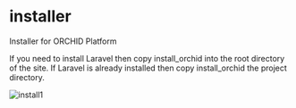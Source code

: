 # installer
Installer for ORCHID Platform

If you need to install Laravel then copy install_orchid into the root directory of the site.
If Laravel is already installed then copy install_orchid the project directory.

![install1](https://user-images.githubusercontent.com/29531264/35010427-6bd7341e-fb35-11e7-95c9-ffc24157f01d.gif)
